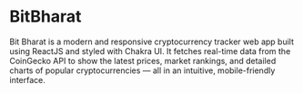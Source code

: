 # BitBharat
Bit Bharat is a modern and responsive cryptocurrency tracker web app built using ReactJS and styled with Chakra UI. It fetches real-time data from the CoinGecko API to show the latest prices, market rankings, and detailed charts of popular cryptocurrencies — all in an intuitive, mobile-friendly interface.

